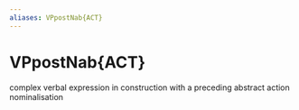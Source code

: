 ```yaml
---
aliases: VPpostNab{ACT}
---
```

# VPpostNab{ACT}

complex verbal expression in construction with a preceding abstract action nominalisation